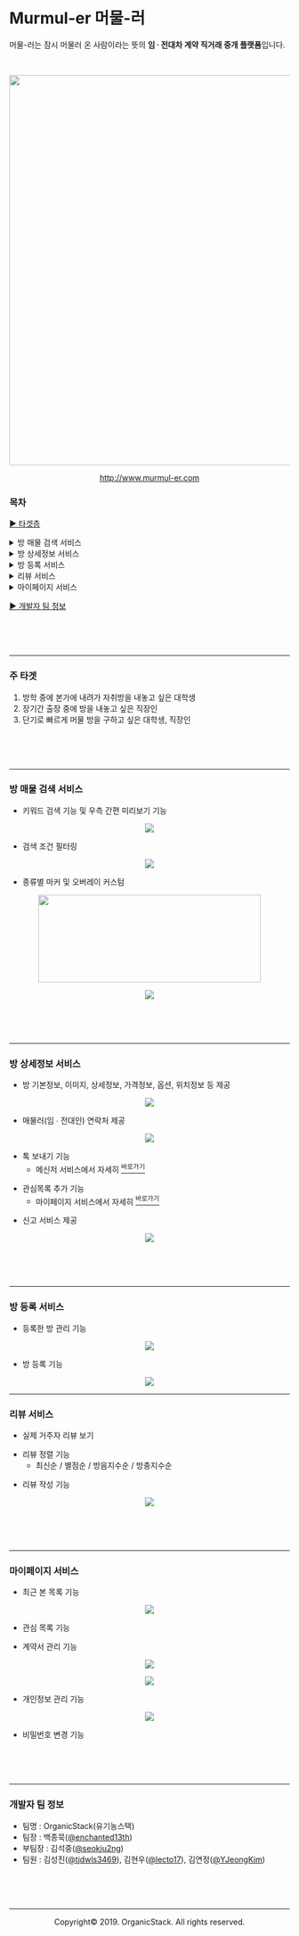 # Murmul-er 머물-러

머물-러는 잠시 머물러 온 사람이라는 뜻의 **임 ∙ 전대차 계약 직거래 중개 플랫폼**입니다.

<br>

<p align="center"><img src="/web/resources/screenshot/main.png" width=700></p>

<p align="center"><a href="http://www.murmul-er.com">http://www.murmul-er.com</a></p>

### 목차
[▶︎ 타겟층](#1)

<details markdown="1">
<summary>방 매물 검색 서비스</summary>

[방 매물 검색 서비스](#2)<br>
ㅤ[1. 키워드 검색 기능 및 우측 간편 미리보기 기능](#2.1)<br>
ㅤ[2. 검색 조건 필터링](#2.2)<br>
ㅤ[3. 종류별 마커 및 오버레이 커스텀](#2.3)
</details>

<details markdown="1">
<summary>방 상세정보 서비스</summary>

[방 상세정보 서비스](#3)<br>
ㅤ[1. 방 기본정보, 이미지, 상세정보, 가격정보, 옵션, 위치정보 등 제공](#3.1)<br>
ㅤ[2. 매물러(임 ∙ 전대인) 연락처 기능](#3.2)<br>
ㅤ[3. 톡 보내기 기능](#3.3)<br>
ㅤ[4. 관심목록 추가 기능](#3.4)<br>
ㅤ[5. 신고 서비스 기능](#3.5)
</details>

<details markdown="1">
<summary>방 등록 서비스</summary>

[방 등록 서비스](#4)<br>
ㅤ[1. 등록한 방 관리 기능](#4.1)<br>
ㅤ[2. 방 등록 기능](#4.2)
</details>

<details markdown="1">
<summary>리뷰 서비스</summary>

[리뷰 서비스](#5)<br>
ㅤ[1. 실제 거주자 리뷰 보기](#5.1)<br>
ㅤ[2. 리뷰 정렬 기능](#5.2)<br>
ㅤ[3. 리뷰 작성 기능](#5.3)
</details>

<details markdown="1">
<summary>마이페이지 서비스</summary>

[마이페이지 서비스](#6)<br>
ㅤ[1. 최근 본 목록 기능](#6.1)<br>
ㅤ[2. 관심 목록 기능](#6.2)<br>
ㅤ[3. 계약서 관리 기능](#6.3)<br>
ㅤ[4. 개인정보 관리 기능](#6.4)<br>
ㅤ[5. 비밀번호 변경 기능](#6.5)
</details>

[▶︎ 개발자 팀 정보](#개발자-팀-정보)

<br><br><br>

---
<span id="1"></span>
### 주 타겟
1. 방학 중에 본가에 내려가 자취방을 내놓고 싶은 대학생
2. 장기간 출장 중에 방을 내놓고 싶은 직장인
3. 단기로 빠르게 머물 방을 구하고 싶은 대학생, 직장인

<br><br><br>

---
<span id="2"></span>
### 방 매물 검색 서비스
<span id="2.1"></span>
- 키워드 검색 기능 및 우측 간편 미리보기 기능

<p align="center"><img src="/web/resources/screenshot/search.png"></p>

<span id="2.2"></span>
- 검색 조건 필터링

<p align="center"><img src="/web/resources/screenshot/search_filter.png"></p>

<span id="2.3"></span>
- 종류별 마커 및 오버레이 커스텀

<p align="center"><img src="/web/resources/screenshot/marker.png" width=400 height=157></p>
<p align="center"><img src="/web/resources/screenshot/overlay.png"></p>

<br><br><br>

---
<span id="3"></span>
### 방 상세정보 서비스
<span id="3.1"></span>
- 방 기본정보, 이미지, 상세정보, 가격정보, 옵션, 위치정보 등 제공

<p align="center"><img src="/web/resources/screenshot/room_detail.png"></p>

<span id="3.2"></span>
- 매물러(임 ∙ 전대인) 연락처 제공

<p align="center"><img src="/web/resources/screenshot/room_contact.png"></p>

<span id="3.3"></span>
- 톡 보내기 기능
  - 메신저 서비스에서 자세히 [<sup>바로가기</sup>]()

<span id="3.4"></span>
- 관심목록 추가 기능
  - 마이페이지 서비스에서 자세히 [<sup>바로가기</sup>]()

<span id="3.5"></span>
- 신고 서비스 제공

<p align="center"><img src="/web/resources/screenshot/room_report.png"></p>

<br><br><br>

---
<span id="4"></span>
### 방 등록 서비스
<span id="4.1"></span>
- 등록한 방 관리 기능

<p align="center"><img src="/web/resources/screenshot/room_manage.png"></p>

<span id="4.2"></span>
- 방 등록 기능

<p align="center"><img src="/web/resources/screenshot/room_register.png"></p>

---
<span id="5"></span>
### 리뷰 서비스
<span id="5.1"></span>
- 실제 거주자 리뷰 보기

<span id="5.2"></span>
- 리뷰 정렬 기능
  - 최신순 / 별점순 / 방음지수순 / 방충지수순
  
<span id="5.3"></span>
- 리뷰 작성 기능

<p align="center"><img src="/web/resources/screenshot/review.png"></p>

<br><br><br>

---
<span id="6"></span>
### 마이페이지 서비스
<span id="6.1"></span>
- 최근 본 목록 기능

<p align="center"><img src="/web/resources/screenshot/recent_list.png"></p>

<span id="6.2"></span>
- 관심 목록 기능

<span id="6.3"></span>
- 계약서 관리 기능

<p align="center"><img src="/web/resources/screenshot/contract_manage.png"></p>

<p align="center"><img src="/web/resources/screenshot/contract_detail.png"></p>

<span id="6.4"></span>
- 개인정보 관리 기능

<p align="center"><img src="/web/resources/screenshot/personal_info.png"></p>

<span id="6.5"></span>
- 비밀번호 변경 기능

<br><br><br>

---

### 개발자 팀 정보
  - 팀명 : OrganicStack(유기농스택)
  - 팀장 : 백종묵([@enchanted13th](https://github.com/enchanted13th))
  - 부팀장 : 김석중([@seokju2ng](https://github.com/seokju2ng))
  - 팀원 : 김성진([@tjdwls3469](https://github.com/tjdwls3469)), 김현우([@lecto17](https://github.com/lecto17)), 김연정([@YJeongKim](https://github.com/YJeongKim))
  
<br><br><br>
  
-----

<p align="center">Copyright&copy; 2019. OrganicStack. All rights reserved.</p>
